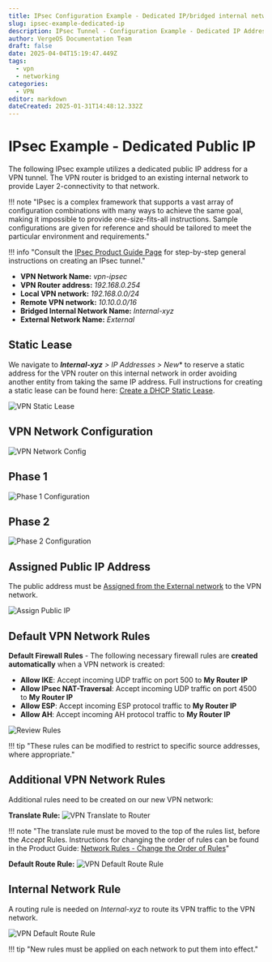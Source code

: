 ```yaml
---
title: IPsec Configuration Example - Dedicated IP/bridged internal network
slug: ipsec-example-dedicated-ip
description: IPsec Tunnel - Configuration Example - Dedicated IP Address, bridged network for workloads
author: VergeOS Documentation Team
draft: false
date: 2025-04-04T15:19:47.449Z
tags:
  - vpn
  - networking
categories:
  - VPN
editor: markdown
dateCreated: 2025-01-31T14:48:12.332Z
---
```


# IPsec Example - Dedicated Public IP 

The following IPsec example utilizes a dedicated public IP address for a VPN tunnel.  The VPN router is bridged to an existing internal network to provide Layer 2-connectivity to that network.

!!! note "IPsec is a complex framework that supports a vast array of configuration combinations with many ways to achieve the same goal, making it impossible to provide one-size-fits-all instructions.  Sample configurations are given for reference and should be tailored to meet the particular environment and requirements."

!!! info "Consult the [IPsec Product Guide Page](/product-guide/vpn/ipsec) for step-by-step general instructions on creating an IPsec tunnel."


* **VPN Network Name:** *vpn-ipsec*  
* **VPN Router address:** *192.168.0.254*  
* **Local VPN network:** *192.168.0.0/24*  
* **Remote VPN network:** *10.10.0.0/16*  
* **Bridged Internal Network Name:** *Internal-xyz*
* **External Network Name:** *External*

## Static Lease
We navigate to ***Internal-xyz** > IP Addresses > New** to reserve a static address for the VPN router on this internal network in order avoiding another entity from taking the same IP address. Full instructions for creating a static lease can be found here: [Create a DHCP Static Lease](/product-guide/networks/dhcp-static-lease).

![VPN Static Lease](../assets/ipsec-dedicated-bridged-staticlease.png)

## VPN Network Configuration
 
![VPN Network Config](../assets/ipsec-dedicated-bridged-vpn-network.png)


## Phase 1

![Phase 1 Configuration](../assets/ipsec-dedicated-bridged-phase1.png)

## Phase 2

![Phase 2 Configuration](../assets/ipsec-dedicated-bridged-phase2.png)


## Assigned Public IP Address
The public address must be [Assigned from the External network](/product-guide/networks/assign-external-ip) to the VPN network.

![Assign Public IP](../assets/ipsec-dedicated-bridged-provide-public.png)


## Default VPN Network Rules

**Default Firewall Rules** - 
The following necessary firewall rules are **created automatically** when a VPN network is created:

* **Allow IKE**: Accept incoming UDP traffic on port 500 to **My Router IP**
* **Allow IPsec NAT-Traversal**: Accept incoming UDP traffic on port 4500 to **My Router IP**
* **Allow ESP**: Accept incoming ESP protocol traffic to **My Router IP**
* **Allow AH**: Accept incoming AH protocol traffic to **My Router IP**

![Review Rules](../assets/ipsec-defaultrules.png)

!!! tip "These rules can be modified to restrict to specific source addresses, where appropriate."

## Additional VPN Network Rules

Additional rules need to be created on our new VPN network:

**Translate Rule:**
![VPN Translate to Router](../assets/ipsec-dedicated-bridged-vpn-translate.png)

!!! note "The translate rule must be moved to the top of the rules list, before the *Accept* Rules.  Instructions for changing the order of rules can be found in the Product Guide: [Network Rules - Change the Order of Rules](/product-guide/networks/network-rules/#change-the-order-of-rules)"

**Default Route Rule:**
![VPN Default Route Rule](../assets/ipsec-dedicated-bridged-vpn-defroute.png)


## Internal Network Rule

A routing rule is needed on *Internal-xyz* to route its VPN traffic to the VPN network.

![VPN Default Route Rule](../assets/ipsec-dedicated-bridged-internal-route.png)


!!! tip "New rules must be applied on each network to put them into effect."




